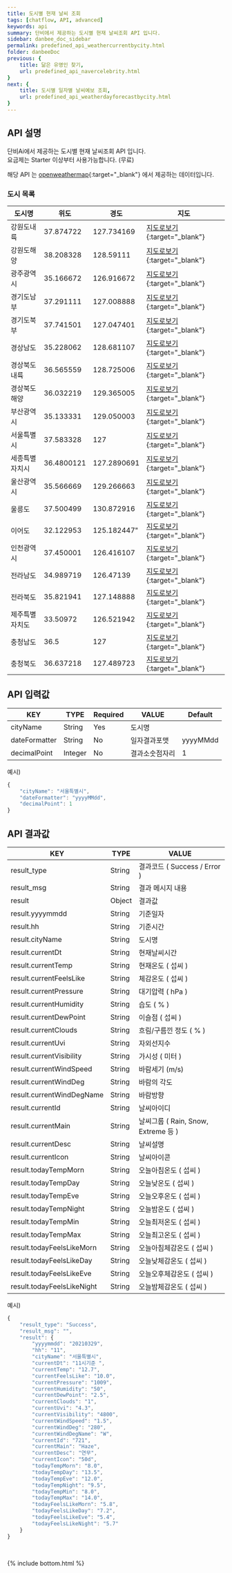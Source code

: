 ```yaml
---
title: 도시별 현재 날씨 조회
tags: [chatflow, API, advanced]
keywords: api
summary: 단비에서 제공하는 도시별 현재 날씨조회 API 입니다.
sidebar: danbee_doc_sidebar
permalink: predefined_api_weathercurrentbycity.html
folder: danbeeDoc
previous: {
    title: 닮은 유명인 찾기,
    url: predefined_api_navercelebrity.html
}
next: {
    title: 도시별 일자별 날씨예보 조회,
    url: predefined_api_weatherdayforecastbycity.html
}
---
```


## API 설명

단비Ai에서 제공하는 도시별 현재 날씨조회 API 입니다. <br>
요금제는 Starter 이상부터 사용가능합니다. (무료) <br>

해당 API 는 [openweathermap](https://openweathermap.org/api/one-call-api){:target="_blank"} 에서 제공하는 데이터입니다.

### 도시 목록

| 도시명 | 위도 | 경도 | 지도 |
|--------|--------|--------|--------|
| 강원도내륙 | 37.874722 | 127.734169 | [지도로보기](https://www.google.co.kr/maps/@37.874722,127.734169,12z){:target="_blank"} |
| 강원도해양 | 38.208328 | 128.59111 | [지도로보기](https://www.google.co.kr/maps/@38.208328,128.59111,12z){:target="_blank"} |
| 광주광역시 | 35.166672 | 126.916672 | [지도로보기](https://www.google.co.kr/maps/@35.166672,126.916672,12z){:target="_blank"} |
| 경기도남부 | 37.291111 | 127.008888 | [지도로보기](https://www.google.co.kr/maps/@37.291111,127.008888,12z){:target="_blank"} |
| 경기도북부 | 37.741501 | 127.047401 | [지도로보기](https://www.google.co.kr/maps/@37.741501,127.047401,12z){:target="_blank"} |
| 경상남도 | 35.228062 | 128.681107 | [지도로보기](https://www.google.co.kr/maps/@35.228062,128.681107,12z){:target="_blank"} |
| 경상북도내륙 | 36.565559 | 128.725006 | [지도로보기](https://www.google.co.kr/maps/@36.565559,128.725006,12z){:target="_blank"} |
| 경상북도해양 | 36.032219 | 129.365005 | [지도로보기](https://www.google.co.kr/maps/@36.032219,129.365005,12z){:target="_blank"} |
| 부산광역시 | 35.133331 | 129.050003 | [지도로보기](https://www.google.co.kr/maps/@35.133331,129.050003,12z){:target="_blank"} |
| 서울특별시 | 37.583328 | 127 | [지도로보기](https://www.google.co.kr/maps/@37.583328,127,12z){:target="_blank"} |
| 세종특별자치시 | 36.4800121 | 127.2890691 | [지도로보기](https://www.google.co.kr/maps/@36.4800121,127.2890691,12z){:target="_blank"} |
| 울산광역시 | 35.566669 | 129.266663 | [지도로보기](https://www.google.co.kr/maps/@35.566669,129.266663,12z){:target="_blank"} |
| 울릉도 | 37.500499 | 130.872916 | [지도로보기](https://www.google.co.kr/maps/@37.500499,130.872916,12z){:target="_blank"} |
| 이어도 | 32.122953 | 125.182447" | [지도로보기](https://www.google.co.kr/maps/@32.122953,125.182447,12z){:target="_blank"} |
| 인천광역시 | 37.450001 | 126.416107 | [지도로보기](https://www.google.co.kr/maps/@37.450001,126.416107,12z){:target="_blank"} |
| 전라남도 | 34.989719 | 126.47139 | [지도로보기](https://www.google.co.kr/maps/@34.989719,126.47139,12z){:target="_blank"} |
| 전라북도 | 35.821941 | 127.148888 | [지도로보기](https://www.google.co.kr/maps/@35.821941,127.148888,12z){:target="_blank"} |
| 제주특별자치도 | 33.50972 | 126.521942 | [지도로보기](https://www.google.co.kr/maps/@33.50972,126.521942,10z){:target="_blank"} |
| 충청남도 | 36.5 | 127 | [지도로보기](https://www.google.co.kr/maps/@36.5,127,12z){:target="_blank"} |
| 충청북도 | 36.637218 | 127.489723 | [지도로보기](https://www.google.co.kr/maps/@36.637218,127.489723,12z){:target="_blank"} |


## API 입력값

| KEY | TYPE | Required | VALUE | Default |
|--------|--------|--------|--------|--------|
| cityName | String | Yes | 도시명 | |
| dateFormatter | String | No | 일자결과포맷 | yyyyMMdd |
| decimalPoint | Integer | No | 결과소숫점자리 | 1 |

예시)
```javascript
{
    "cityName": "서울특별시",
    "dateFormatter": "yyyyMMdd",
    "decimalPoint": 1
}
```
## API 결과값

| KEY | TYPE | VALUE |
|--------|--------|--------|
| result_type | String | 결과코드 ( Success / Error ) |
| result_msg | String | 결과 메시지 내용 |
| result | Object | 결과값 |
| result.yyyymmdd | String | 기준일자 |
| result.hh | String | 기준시간 |
| result.cityName | String | 도시명 |
| result.currentDt | String | 현재날씨시간 |
| result.currentTemp | String | 현재온도 ( 섭씨 ) |
| result.currentFeelsLike | String | 체감온도 ( 섭씨 )  |
| result.currentPressure | String | 대기압력 ( hPa ) |
| result.currentHumidity | String | 습도 ( % ) |
| result.currentDewPoint | String | 이슬점 ( 섭씨 ) |
| result.currentClouds | String | 흐림/구름낀 정도 ( % ) |
| result.currentUvi | String | 자외선지수 |
| result.currentVisibility | String | 가시성 ( 미터 ) |
| result.currentWindSpeed | String | 바람세기 (m/s) |
| result.currentWindDeg | String | 바람의 각도 |
| result.currentWindDegName | String | 바람방향 |
| result.currentId | String | 날씨아이디 |
| result.currentMain | String | 날씨그룹 ( Rain, Snow, Extreme 등 ) |
| result.currentDesc | String | 날씨설명 |
| result.currentIcon | String | 날씨아이콘 |
| result.todayTempMorn | String | 오늘아침온도 ( 섭씨 ) |
| result.todayTempDay | String | 오늘낮온도 ( 섭씨 ) |
| result.todayTempEve | String | 오늘오후온도 ( 섭씨 ) |
| result.todayTempNight | String | 오늘밤온도 ( 섭씨 ) |
| result.todayTempMin | String | 오늘최저온도 ( 섭씨 ) |
| result.todayTempMax | String | 오늘최고온도 ( 섭씨 ) |
| result.todayFeelsLikeMorn | String | 오늘아침체감온도 ( 섭씨 ) |
| result.todayFeelsLikeDay | String | 오늘낮체감온도 ( 섭씨 ) |
| result.todayFeelsLikeEve | String | 오늘오후체감온도 ( 섭씨 ) |
| result.todayFeelsLikeNight | String | 오늘밤체감온도 ( 섭씨 ) |

예시)
```javascript
{
    "result_type": "Success",
    "result_msg": "",
    "result": {
        "yyyymmdd": "20210329",
        "hh": "11",
        "cityName": "서울특별시",
        "currentDt": "11시기준 ",
        "currentTemp": "12.7",
        "currentFeelsLike": "10.0",
        "currentPressure": "1009",
        "currentHumidity": "50",
        "currentDewPoint": "2.5",
        "currentClouds": "1",
        "currentUvi": "4.3",
        "currentVisibility": "4800",
        "currentWindSpeed": "1.5",
        "currentWindDeg": "280",
        "currentWindDegName": "W",
        "currentId": "721",
        "currentMain": "Haze",
        "currentDesc": "연무",
        "currentIcon": "50d",
        "todayTempMorn": "8.0",
        "todayTempDay": "13.5",
        "todayTempEve": "12.0",
        "todayTempNight": "9.5",
        "todayTempMin": "8.0",
        "todayTempMax": "14.0",
        "todayFeelsLikeMorn": "5.8",
        "todayFeelsLikeDay": "7.2",
        "todayFeelsLikeEve": "5.4",
        "todayFeelsLikeNight": "5.7"
    }
}
```

<br />

{% include bottom.html %}

